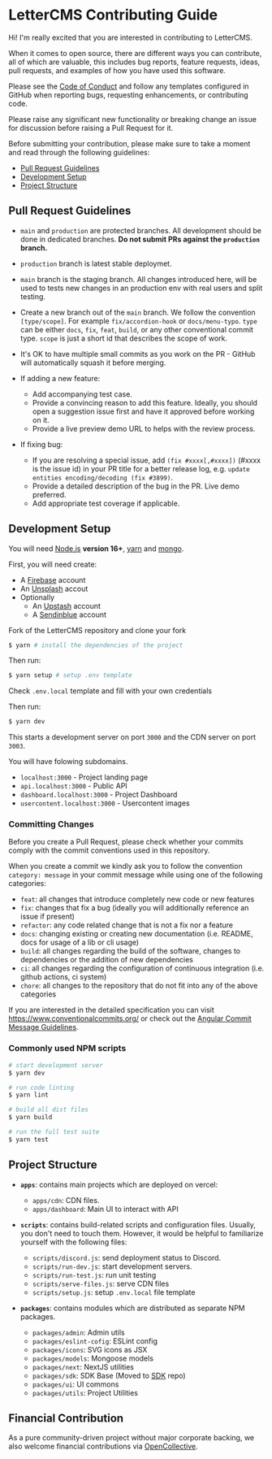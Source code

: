 # LetterCMS Contributing Guide

Hi! I'm really excited that you are interested in contributing to LetterCMS.

When it comes to open source, there are different ways you can contribute, all
of which are valuable, this includes bug reports, feature requests, ideas, pull requests, and examples of how you have used this software.

Please see the [Code of Conduct](https://github.com/lettercms/lettercms/blob/main/.github/CODE_OF_CONDUCT.md) and follow any templates configured in GitHub when reporting bugs, requesting enhancements, or contributing code.

Please raise any significant new functionality or breaking change an issue for discussion before raising a Pull Request for it.

Before submitting your contribution, please make sure to take a moment and read through the following guidelines:

- [Pull Request Guidelines](#pull-request-guidelines)
- [Development Setup](#development-setup)
- [Project Structure](#project-structure)

## Pull Request Guidelines

- `main` and `production` are protected branches. All development should be done in dedicated branches. **Do not submit PRs against the `production` branch.**

- `production` branch is latest stable deploymet.

- `main` branch is the staging branch. All changes introduced here, will be used to tests new changes in an production env with real users and split testing.

- Create a new branch out of the `main` branch. We follow the convention `[type/scope]`. For example `fix/accordion-hook` or `docs/menu-typo`. `type` can be either `docs`, `fix`, `feat`, `build`, or any other conventional commit type. `scope` is just a short id that describes the scope of work.

- It's OK to have multiple small commits as you work on the PR - GitHub will automatically squash it before merging.

- If adding a new feature:
  - Add accompanying test case.
  - Provide a convincing reason to add this feature. Ideally, you should open a suggestion issue first and have it approved before working on it.
  - Provide a live preview demo URL to helps with the review process.

- If fixing bug:
  - If you are resolving a special issue, add `(fix #xxxx[,#xxxx])` (#xxxx is the issue id) in your PR title for a better release log, e.g. `update entities encoding/decoding (fix #3899)`.
  - Provide a detailed description of the bug in the PR. Live demo preferred.
  - Add appropriate test coverage if applicable.


## Development Setup

You will need [Node.js](https://nodejs.org) **version 16+**, [yarn](https://yarnpkg.com/en/docs/install) and [mongo](https://www.mongodb.com).

First, you will need create:

- A [Firebase](https://firebase.google.com) account
- An [Unsplash](https://unsplash.com) accout
- Optionally
  - An [Upstash](https://upstash.com/) account
  - A [Sendinblue](https://sendinblue.com/) account


Fork of the LetterCMS repository and clone your fork

```bash
$ yarn # install the dependencies of the project
```

Then run:

```bash
$ yarn setup # setup .env template
```

Check `.env.local` template and fill with your own credentials

Then run:

```bash
$ yarn dev
```

This starts a development server on port `3000` and the CDN server on port `3003`.

You will have folowing subdomains.

- `localhost:3000` - Project landing page
- `api.localhost:3000` - Public API
- `dashboard.localhost:3000` - Project Dashboard
- `usercontent.localhost:3000` - Usercontent images

### Committing Changes

Before you create a Pull Request, please check whether your commits comply with
the commit conventions used in this repository.

When you create a commit we kindly ask you to follow the convention
`category: message` in your commit message while using one of
the following categories:

- `feat`: all changes that introduce completely new code or new features
- `fix`: changes that fix a bug (ideally you will additionally reference an issue if present)
- `refactor`: any code related change that is not a fix nor a feature
- `docs`: changing existing or creating new documentation (i.e. README, docs for usage of a lib or cli usage)
- `build`: all changes regarding the build of the software, changes to dependencies or the addition of new dependencies
- `ci`: all changes regarding the configuration of continuous integration (i.e. github actions, ci system)
- `chore`: all changes to the repository that do not fit into any of the above categories

If you are interested in the detailed specification you can visit
https://www.conventionalcommits.org/ or check out the [Angular Commit Message Guidelines](https://github.com/angular/angular/blob/22b96b9/CONTRIBUTING.md#-commit-message-guidelines).

### Commonly used NPM scripts

```bash
# start development server
$ yarn dev

# run code linting
$ yarn lint

# build all dist files
$ yarn build

# run the full test suite
$ yarn test
```

## Project Structure

- **`apps`**: contains main projects which are deployed on vercel:
  - `apps/cdn`: CDN files.
  - `apps/dashboard`: Main UI to interact with API

- **`scripts`**: contains build-related scripts and configuration files. Usually, you don't need to touch them. However, it would be helpful to familiarize yourself with the following files:
  - `scripts/discord.js`: send deployment status to Discord.
  - `scripts/run-dev.js`: start development servers.
  - `scripts/run-test.js`: run unit testing
  - `scripts/serve-files.js`: serve CDN files
  - `scripts/setup.js`: setup `.env.local` file template

- **`packages`**: contains modules which are distributed as separate NPM packages.
  - `packages/admin`: Admin utils
  - `packages/eslint-cofig`: ESLint config
  - `packages/icons`: SVG icons as JSX
  - `packages/models`: Mongoose models
  - `packages/next`: NextJS utilities
  - `packages/sdk`: SDK Base (Moved to [SDK](https://github.com/lettercms/sdk) repo)
  - `packages/ui`: UI commons
  - `packages/utils`: Project Utilities

## Financial Contribution

As a pure community-driven project without major corporate backing, we also welcome financial contributions via [OpenCollective](https://www.opencollective.com/lettercms).
